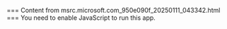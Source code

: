 === Content from msrc.microsoft.com_950e090f_20250111_043342.html ===
You need to enable JavaScript to run this app.
